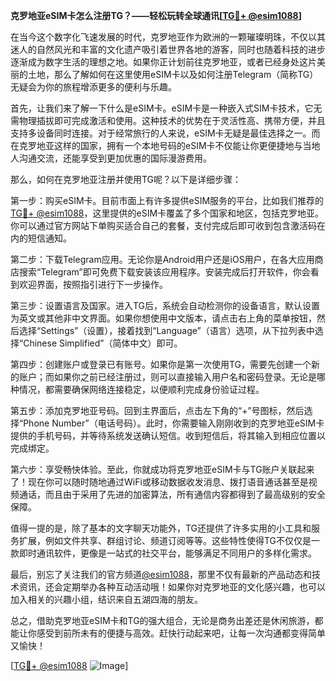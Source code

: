 **克罗地亚eSIM卡怎么注册TG？——轻松玩转全球通讯[[TG💪+ @esim1088](https://t.me/s/esim1088)]**

在当今这个数字化飞速发展的时代，克罗地亚作为欧洲的一颗璀璨明珠，不仅以其迷人的自然风光和丰富的文化遗产吸引着世界各地的游客，同时也随着科技的进步逐渐成为数字生活的理想之地。如果你正计划前往克罗地亚，或者已经身处这片美丽的土地，那么了解如何在这里使用eSIM卡以及如何注册Telegram（简称TG）无疑会为你的旅程增添更多的便利与乐趣。

首先，让我们来了解一下什么是eSIM卡。eSIM卡是一种嵌入式SIM卡技术，它无需物理插拔即可完成激活和使用。这种技术的优势在于灵活性高、携带方便，并且支持多设备同时连接。对于经常旅行的人来说，eSIM卡无疑是最佳选择之一。而在克罗地亚这样的国家，拥有一个本地号码的eSIM卡不仅能让你更便捷地与当地人沟通交流，还能享受到更加优惠的国际漫游费用。

那么，如何在克罗地亚注册并使用TG呢？以下是详细步骤：

第一步：购买eSIM卡。目前市面上有许多提供eSIM服务的平台，比如我们推荐的[TG💪+ @esim1088](https://t.me/s/esim1088)，这里提供的eSIM卡覆盖了多个国家和地区，包括克罗地亚。你可以通过官方网站下单购买适合自己的套餐，支付完成后即可收到包含激活码在内的短信通知。

第二步：下载Telegram应用。无论你是Android用户还是iOS用户，在各大应用商店搜索“Telegram”即可免费下载安装该应用程序。安装完成后打开软件，你会看到欢迎界面，按照指引进行下一步操作。

第三步：设置语言及国家。进入TG后，系统会自动检测你的设备语言，默认设置为英文或其他非中文界面。如果你想使用中文版本，请点击右上角的菜单按钮，然后选择“Settings”（设置），接着找到“Language”（语言）选项，从下拉列表中选择“Chinese Simplified”（简体中文）即可。

第四步：创建账户或登录已有账号。如果你是第一次使用TG，需要先创建一个新的账户；而如果你之前已经注册过，则可以直接输入用户名和密码登录。无论是哪种情况，都需要确保网络连接稳定，以便顺利完成身份验证过程。

第五步：添加克罗地亚号码。回到主界面后，点击左下角的“+”号图标，然后选择“Phone Number”（电话号码）。此时，你需要输入刚刚收到的克罗地亚eSIM卡提供的手机号码，并等待系统发送确认短信。收到短信后，将其输入到相应位置以完成绑定。

第六步：享受畅快体验。至此，你就成功将克罗地亚eSIM卡与TG账户关联起来了！现在你可以随时随地通过WiFi或移动数据收发消息、拨打语音通话甚至是视频通话，而且由于采用了先进的加密算法，所有通信内容都得到了最高级别的安全保障。

值得一提的是，除了基本的文字聊天功能外，TG还提供了许多实用的小工具和服务扩展，例如文件共享、群组讨论、频道订阅等等。这些特性使得TG不仅仅是一款即时通讯软件，更像是一站式的社交平台，能够满足不同用户的多样化需求。

最后，别忘了关注我们的官方频道[@esim1088](https://t.me/s/esim1088)，那里不仅有最新的产品动态和技术资讯，还会定期举办各种互动活动哦！如果你对克罗地亚的文化感兴趣，也可以加入相关的兴趣小组，结识来自五湖四海的朋友。

总之，借助克罗地亚eSIM卡和TG的强大组合，无论是商务出差还是休闲旅游，都能让你感受到前所未有的便捷与高效。赶快行动起来吧，让每一次沟通都变得简单又愉快！

[[TG💪+ @esim1088](https://t.me/s/esim1088) ![Image](https://i.postimg.cc/4NQfJmqS/Snipaste-2025-05-13-00-14-12.png)]